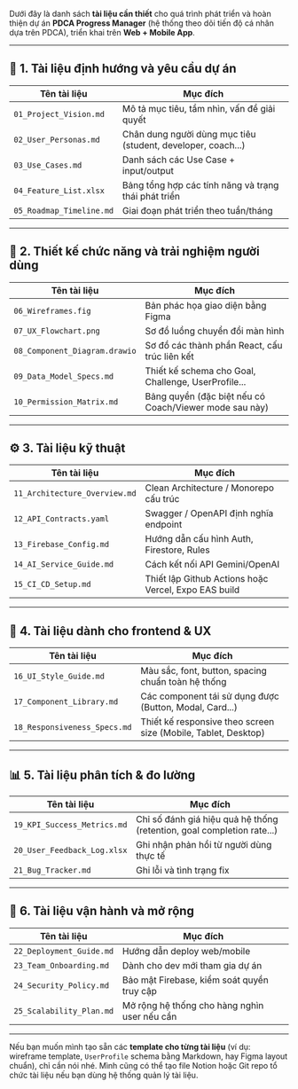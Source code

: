 Dưới đây là danh sách **tài liệu cần thiết** cho quá trình phát triển và hoàn thiện dự án **PDCA Progress Manager** (hệ thống theo dõi tiến độ cá nhân dựa trên PDCA), triển khai trên **Web + Mobile App**.

---

## 📁 1. **Tài liệu định hướng và yêu cầu dự án**

| Tên tài liệu             | Mục đích                                                     |
| ------------------------ | ------------------------------------------------------------ |
| `01_Project_Vision.md`   | Mô tả mục tiêu, tầm nhìn, vấn đề giải quyết                  |
| `02_User_Personas.md`    | Chân dung người dùng mục tiêu (student, developer, coach...) |
| `03_Use_Cases.md`        | Danh sách các Use Case + input/output                        |
| `04_Feature_List.xlsx`   | Bảng tổng hợp các tính năng và trạng thái phát triển         |
| `05_Roadmap_Timeline.md` | Giai đoạn phát triển theo tuần/tháng                         |

---

## 🧠 2. **Thiết kế chức năng và trải nghiệm người dùng**

| Tên tài liệu                  | Mục đích                                               |
| ----------------------------- | ------------------------------------------------------ |
| `06_Wireframes.fig`           | Bản phác họa giao diện bằng Figma                      |
| `07_UX_Flowchart.png`         | Sơ đồ luồng chuyển đổi màn hình                        |
| `08_Component_Diagram.drawio` | Sơ đồ các thành phần React, cấu trúc liên kết          |
| `09_Data_Model_Specs.md`      | Thiết kế schema cho Goal, Challenge, UserProfile...    |
| `10_Permission_Matrix.md`     | Bảng quyền (đặc biệt nếu có Coach/Viewer mode sau này) |

---

## ⚙️ 3. **Tài liệu kỹ thuật**

| Tên tài liệu                  | Mục đích                                             |
| ----------------------------- | ---------------------------------------------------- |
| `11_Architecture_Overview.md` | Clean Architecture / Monorepo cấu trúc               |
| `12_API_Contracts.yaml`       | Swagger / OpenAPI định nghĩa endpoint                |
| `13_Firebase_Config.md`       | Hướng dẫn cấu hình Auth, Firestore, Rules            |
| `14_AI_Service_Guide.md`      | Cách kết nối API Gemini/OpenAI                       |
| `15_CI_CD_Setup.md`           | Thiết lập Github Actions hoặc Vercel, Expo EAS build |

---

## 📱 4. **Tài liệu dành cho frontend & UX**

| Tên tài liệu                 | Mục đích                                                       |
| ---------------------------- | -------------------------------------------------------------- |
| `16_UI_Style_Guide.md`       | Màu sắc, font, button, spacing chuẩn toàn hệ thống             |
| `17_Component_Library.md`    | Các component tái sử dụng được (Button, Modal, Card...)        |
| `18_Responsiveness_Specs.md` | Thiết kế responsive theo screen size (Mobile, Tablet, Desktop) |

---

## 📊 5. **Tài liệu phân tích & đo lường**

| Tên tài liệu                | Mục đích                                                               |
| --------------------------- | ---------------------------------------------------------------------- |
| `19_KPI_Success_Metrics.md` | Chỉ số đánh giá hiệu quả hệ thống (retention, goal completion rate...) |
| `20_User_Feedback_Log.xlsx` | Ghi nhận phản hồi từ người dùng thực tế                                |
| `21_Bug_Tracker.md`         | Ghi lỗi và tình trạng fix                                              |

---

## 📝 6. **Tài liệu vận hành và mở rộng**

| Tên tài liệu             | Mục đích                                     |
| ------------------------ | -------------------------------------------- |
| `22_Deployment_Guide.md` | Hướng dẫn deploy web/mobile                  |
| `23_Team_Onboarding.md`  | Dành cho dev mới tham gia dự án              |
| `24_Security_Policy.md`  | Bảo mật Firebase, kiểm soát quyền truy cập   |
| `25_Scalability_Plan.md` | Mở rộng hệ thống cho hàng nghìn user nếu cần |

---

Nếu bạn muốn mình tạo sẵn các **template cho từng tài liệu** (ví dụ: wireframe template, `UserProfile` schema bằng Markdown, hay Figma layout chuẩn), chỉ cần nói nhé. Mình cũng có thể tạo file Notion hoặc Git repo tổ chức tài liệu nếu bạn dùng hệ thống quản lý tài liệu.
